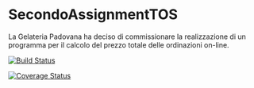 # SecondoAssignmentTOS
La Gelateria Padovana ha deciso di commissionare la realizzazione di un programma per il calcolo del prezzo totale delle ordinazioni on-line.

[![Build Status](https://travis-ci.com/rizzostefano/SecondoAssignmentTOS.svg?branch=main)](https://travis-ci.com/rizzostefano/SecondoAssignmentTOS)

[![Coverage Status](https://coveralls.io/repos/github/rizzostefano/SecondoAssignmentTOS/badge.svg?branch=main)](https://coveralls.io/github/rizzostefano/SecondoAssignmentTOS?branch=main)
